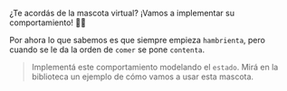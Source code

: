 ¿Te acordás de la mascota virtual? ¡Vamos a implementar su comportamiento! :dog::iphone: 

Por ahora lo que sabemos es que siempre empieza `hambrienta`, pero cuando se le da la orden de `comer` se pone `contenta`.

> Implementá este comportamiento modelando el `estado`. Mirá en la biblioteca un ejemplo de cómo vamos a usar esta mascota.